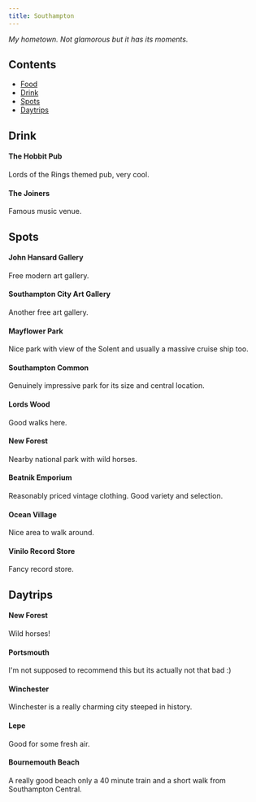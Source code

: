 ```yaml
---
title: Southampton
---
```


*My hometown. Not glamorous but it has its moments.*


## Contents
- [Food](#food)
- [Drink](#drink)
- [Spots](#spots)
- [Daytrips](#day-trips)

## Drink

#### The Hobbit Pub
Lords of the Rings themed pub, very cool.

#### The Joiners
Famous music venue.

## Spots

#### John Hansard Gallery
Free modern art gallery.

#### Southampton City Art Gallery
Another free art gallery.

#### Mayflower Park
Nice park with view of the Solent and usually a massive cruise ship too.

#### Southampton Common
Genuinely impressive park for its size and central location.

#### Lords Wood
Good walks here.

#### New Forest
Nearby national park with wild horses.

#### Beatnik Emporium
Reasonably priced vintage clothing. Good variety and selection.

#### Ocean Village
Nice area to walk around.

#### Vinilo Record Store
Fancy record store.

## Daytrips

#### New Forest
Wild horses!

#### Portsmouth
I'm not supposed to recommend this but its actually not that bad :\)

#### Winchester
Winchester is a really charming city steeped in history.

#### Lepe
Good for some fresh air.

#### Bournemouth Beach
A really good beach only a 40 minute train and a short walk from Southampton Central.